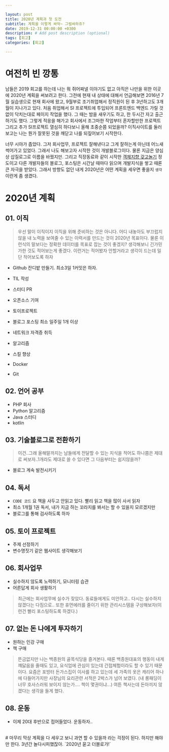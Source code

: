 ```yaml
---

layout: post
title: 2020년 계획과 첫 도전
subtitle: 계획을 이렇게 싸악~ 그럴싸하쥬?
date: 2019-12-31 00:00:00 +0300
description: # Add post description (optional)
tags: [회고]
categories: [회고]

---
```


# 여전히 빈 깡통
남들은 2019 회고를 하는데 나는 뭐 쥐어짜낼 이야기도 없고 아직은 나만을 위한 이곳에 2020년 계획을 써보려고 한다. 그전에 현재 내 상태에 대해서 언급해보면 2016년 7월 실습생으로 현재 회사에 왔고, 9월부로 조기취업해서 정직원이 된 후 3년하고도 3개월이 지나가고 있다. 처음 취업해서 SI 프로젝트에 투입되어 프론트엔드 백엔드 가릴 것 없이 닥치는대로 페이지 작업을 했다. 그 때는 밤을 새우기도 하고, 한 두시간 자고 출근하기도 했다. 그렇게 적응을 해가고 회사에서 조그마한 작업부터 혼자할만한 프로젝트 그리고 추가 SI프로젝트 열심히 하다보니 올해 초중순쯤 되었을까? 이직사이트를 둘러보고는 나는 뭔가 잘못된 것을 깨닫고 나를 되짚어보기 시작한다.<br>

너무 시야가 좁았다. 그저 회사업무, 프로젝트 잘해낸다고 그게 잘하는게 아닌데 어느새 썩어가고 있었다. 그래서 나도 해보고자 시작한 것이 개발블로그이다. 물론 지금은 양심상 삽질로그로 이름을 바꿨지만. 그리고 직장동료와 같이 시작한 [객체지향 갖고놀기](https://github.com/PAPION93/Object-Oriented) 정도이고 다른 개발자들의 블로그, 포스팅은 시간날 때마다 읽으며 개발지식을 쌓고 때론 큰 자극을 받았다. 그래서 방향도 없던 내게 2020년은 어떤 계획을 세우면 좋을지 `생각`이란게 좀 생겼다.<br>

# 2020년 계획
## 01. 이직
> 우선 말이 이직이지 이직을 위해 준비하는 것은 아니다. 어디 내놓아도 부끄럽지 않을 내 노력을 보여줄 수 있는 이력서를 만드는 것이 2020년 목표이다. 물론 이런식의 말보다는 정확한 데이터를 목표로 잡는 것이 좋겠지? 생각해보니 긴가민가한 것도 적어보는게 좋겠다. 이런거는 적어봤자 안할거라고 생각이 드는데 일단 적어보도록 하자

- Github 잔디밭 만들기. 최소3일 1커밋은 하자.
 - TIL 작성
 - 스터디 PR
 - 오픈소스 기여
 - 토이프로젝트

- 블로그 포스팅 최소 일주일 1개 이상
- 네트워크 자격증 취득
- 알고리즘
- 스킬 향상
 - Docker
 - Git

## 02. 언어 공부
- PHP 회사
- Python 알고리즘
- Java 스터디
- kotlin

## 03. 기술블로그로 전환하기
> 이건..그래 올해말까지는 남들에게 전달할 수 있는 지식을 적어도 하나쯤은 제대로 써보자..1개라도 제대로 쓸 수 있다면 그 다음부터는 쉽지않을까?

- 블로그 계속 발전시키기

## 04. 독서
- `CODE 코드` 요 책을 사두고 안읽고 있다. 빨리 읽고 책을 많이 사서 읽자
- 최소 1개월 1권 독서, 내가 지금 하는 꼬라지를 봐서는 할 수 있을지 모르겠지만
- 블로그를 통해 검사하도록 하자

## 05. 토이 프로젝트
- 주제 선정하기
- 변수명짓기 같은 웹사이트 생각해보기

## 06. 회사업무
- 실수하지 않도록 노력하기, 모니터링 습관
- 어른답게 회사 생활하기
> 최근에는 회사업무에 실수가 잦았다. 동료들에게도 미안하고.. 다시는 실수하지 않겠다는 다짐으로.. 또한 휴먼에러를 줄이기 위한 관리시스템을 구상해보자(이런건 빨리 포스팅하도록 하겠다.)

## 07. 없는 돈 나에게 투자하기
- 원하는 인강 구매
- 책 구매
> 뜬금없지만 나는 백종원의 골목식당을 즐겨본다. 때론 백종원대표의 행동이 내게 꺠닳음을 줄때도 있고, 요식업에 관심이 있는데 간접체험이라도 할 수 있기 때문이다. 요즘은 포방터 돈가스집이 이사를 하고 있는데 세 가족의 옷은 캐리어 하나에 다들어가지만 사장님의 요리관련 서적은 2박스가 넘어 보였다. (내 롱패딩이 너무 호사스러워 보이지 않는가.... 책이 몇권이냐...) 여튼 책사는데 돈아끼지 않겠다는 생각을 들게 했다.

## 08. 운동
- 이제 20대 후반으로 접어들었다. 운동하자..

<br>
# 마무리
막상 계획을 다 세우고 보니 과연 할 수 있을까 라는 걱정이 된다. 하지만 해야만 한다. 3년간 놀다시피했잖아. `2020년 묻고 더블로가!`

